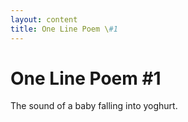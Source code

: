 ```yaml
---
layout: content
title: One Line Poem \#1
---
```



# One Line Poem \#1

The sound of a baby falling into yoghurt.
